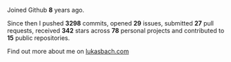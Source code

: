 Joined Github **8** years ago.

Since then I pushed **3298** commits, opened **29** issues, submitted **27** pull requests, received **342** stars across **78** personal projects and contributed to **15** public repositories.

Find out more about me on [lukasbach.com](https://lukasbach.com)
